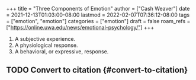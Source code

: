 +++
title = "Three Components of Emotion"
author = ["Cash Weaver"]
date = 2021-12-13T01:03:00-08:00
lastmod = 2022-02-07T07:36:12-08:00
tags = ["emotion", "emotion"]
categories = ["emotion"]
draft = false
roam_refs = ["https://online.uwa.edu/news/emotional-psychology/"]
+++

1.  A subjective experience.
2.  A physiological response.
3.  A behavioral, or expressive, response.


## <span class="org-todo todo TODO">TODO</span> Convert to citation {#convert-to-citation}
